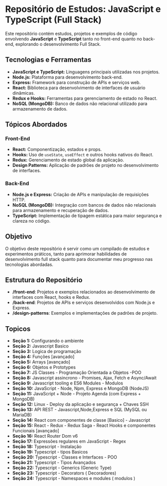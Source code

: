 # Repositório de Estudos: JavaScript e TypeScript (Full Stack)

Este repositório contém estudos, projetos e exemplos de código envolvendo **JavaScript** e **TypeScript** tanto no front-end quanto no back-end, explorando o desenvolvimento Full Stack.

## Tecnologias e Ferramentas

- **JavaScript e TypeScript:** Linguagens principais utilizadas nos projetos.
- **Node.js:** Plataforma para desenvolvimento back-end.
- **Express:** Framework para construção de APIs e serviços web.
- **React:** Biblioteca para desenvolvimento de interfaces de usuário dinâmicas.
- **Redux e Hooks:** Ferramentas para gerenciamento de estado no React.
- **NoSQL (MongoDB):** Banco de dados não relacional utilizado para armazenamento de dados.

## Tópicos Abordados

### Front-End
- **React:** Componentização, estados e props.
- **Hooks:** Uso de `useState`, `useEffect` e outros hooks nativos do React.
- **Redux:** Gerenciamento de estado global da aplicação.
- **Design Patterns:** Aplicação de padrões de projeto no desenvolvimento de interfaces.
  
### Back-End
- **Node.js e Express:** Criação de APIs e manipulação de requisições HTTP.
- **NoSQL (MongoDB):** Integração com bancos de dados não relacionais para armazenamento e recuperação de dados.
- **TypeScript:** Implementação de tipagem estática para maior segurança e clareza no código.

## Objetivo

O objetivo deste repositório é servir como um compilado de estudos e experimentos práticos, tanto para aprimorar habilidades de desenvolvimento full stack quanto para documentar meu progresso nas tecnologias abordadas.

## Estrutura do Repositório

- **/front-end**: Projetos e exemplos relacionados ao desenvolvimento de interfaces com React, hooks e Redux.
- **/back-end**: Projetos de APIs e serviços desenvolvidos com Node.js e Express.
- **/design-patterns**: Exemplos e implementações de padrões de projeto.

## Topicos

- **Seção 1:** Configurando o ambiente
- **Seção 2:** Javascript Basico
- **Seção 3:** Logica de programação 
- **Seção 4:** Funções [avançado]
- **Seção 5:** Arrays [avançado]
- **Seção 6:** Objetos e Prototypes
- **Seção 7:** JS Classes - Programação Orientada a Objetos -POO
- **Seção 8:** Javascript assincrono - Promises, Ajax, Fetch e Async/Await
- **Seção 9:** Javascript tooling e ES6 Modules - Modulos
- **Seção 10:** JavaScript - Node, Npm, Express e MongoDB (NodeJS)
- **Seção 11:** JavaScript + Node - Projeto Agenda (com Express + MongoDB)
- **Seção 12:** Linux - Deploy da aplicação e segurança + Chaves SSH
- **Seção 13:** API REST - Javascript,Node,Express e SQL (MySQL ou MariaDB)
- **Seção 14:** React com componentes de classe [Basico] - Javascript
- **Seção 15:** React - Redux - Redux Saga - React Hooks e componentes Funcionais [avançado]
- **Seção 16:** React Router Dom v6
- **Seção 17:** Expressões regulares em JavaScript - Regex
- **Seção 18:** Typescript - Instalação
- **Seção 19:** Typescript - tipos Basicos
- **Seção 20:** Typescript - Classes e Interfaces - POO
- **Seção 21:** Typescript - Tipos Avançados
- **Seção 22:** Typescript - Generics (Generic Type)
- **Seção 23:** Typescript - Decorators ( Decoradores)
- **Seção 24:** Typescript - Namespaces e modules ( modulos )